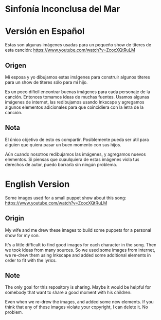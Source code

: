 # Sinfonía Inconclusa del Mar

# Versión en Español

Estas son algunas imágenes usadas para un pequeño show de títeres de esta canción: https://www.youtube.com/watch?v=ZcocXQtRuLM

## Origen

Mi esposa y yo dibujamos estas imágenes para construir algunos títeres para un show de títeres sólo para mi hijo.

Es un poco difícil encontrar buenas imágenes para cada personaje de la canción. Entonces tomamos ideas de muchas fuentes. Usamos algunas imágenes de internet, las redibujamos usando Inkscape y agregamos algunos elementos adicionales para que coincidiera con la letra de la canción.

## Nota

El único objetivo de esto es compartir. Posiblemente pueda ser útil para alguien que quiera pasar un buen momento con sus hijos.

Aún cuando nosotros redibujamos las imágenes, y agregamos nuevos elementos. Si piensas que cuaulquiera de estas imágenes viola tus derechos de autor, puedo borrarla sin ningún problema.


# English Version

Some images used for a small puppet show about this song: https://www.youtube.com/watch?v=ZcocXQtRuLM

## Origin

My wife and me drew these images to build some puppets for a personal show for my son.

It's a little difficult to find good images for each character in the song. Then we took ideas from many sources. So we used some images from internet, we re-drew them using Inkscape and added some additional elements in order to fit with the lyrics.

## Note

The only goal for this repository is sharing. Maybe it would be helpful for somebody that want to share a good moment with his children.

Even when we re-drew the images, and added some new elements. If you think that any of these images violate your copyright, I can delete it. No problem. 

